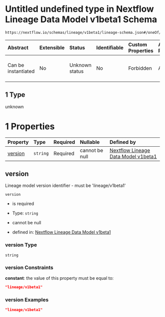 # Untitled undefined type in Nextflow Lineage Data Model v1beta1 Schema

```txt
https://nextflow.io/schemas/lineage/v1beta1/lineage-schema.json#/oneOf/0/allOf/1
```



| Abstract            | Extensible | Status         | Identifiable | Custom Properties | Additional Properties | Access Restrictions | Defined In                                                                                                   |
| :------------------ | :--------- | :------------- | :----------- | :---------------- | :-------------------- | :------------------ | :----------------------------------------------------------------------------------------------------------- |
| Can be instantiated | No         | Unknown status | No           | Forbidden         | Allowed               | none                | [nextflow-lineage-v1beta1-schema.json\*](../out/nextflow-lineage-v1beta1-schema.json "open original schema") |

## 1 Type

unknown

# 1 Properties

| Property            | Type     | Required | Nullable       | Defined by                                                                                                                                                                                                                           |
| :------------------ | :------- | :------- | :------------- | :----------------------------------------------------------------------------------------------------------------------------------------------------------------------------------------------------------------------------------- |
| [version](#version) | `string` | Required | cannot be null | [Nextflow Lineage Data Model v1beta1](nextflow-lineage-v1beta1-schema-oneof-single-workflow-run-allof-1-properties-version.md "https://nextflow.io/schemas/lineage/v1beta1/lineage-schema.json#/oneOf/0/allOf/1/properties/version") |

## version

Lineage model version identifier - must be 'lineage/v1beta1'

`version`

* is required

* Type: `string`

* cannot be null

* defined in: [Nextflow Lineage Data Model v1beta1](nextflow-lineage-v1beta1-schema-oneof-single-workflow-run-allof-1-properties-version.md "https://nextflow.io/schemas/lineage/v1beta1/lineage-schema.json#/oneOf/0/allOf/1/properties/version")

### version Type

`string`

### version Constraints

**constant**: the value of this property must be equal to:

```json
"lineage/v1beta1"
```

### version Examples

```json
"lineage/v1beta1"
```
